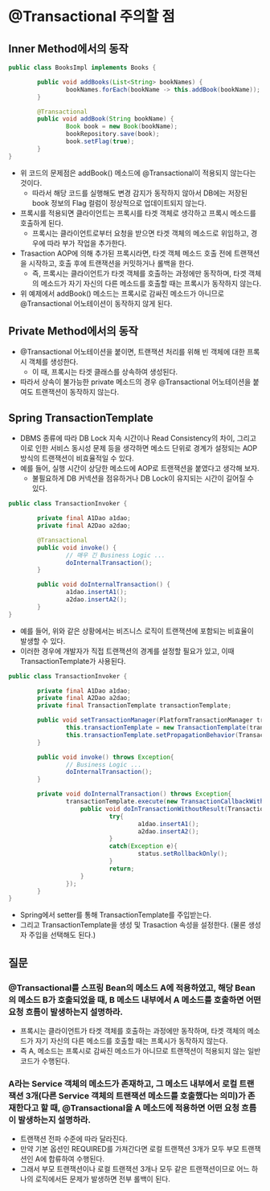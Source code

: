 # @Transactional 주의할 점
## Inner Method에서의 동작
```java
public class BooksImpl implements Books {

        public void addBooks(List<String> bookNames) {
                bookNames.forEach(bookName -> this.addBook(bookName));
        }

        @Transactional
        public void addBook(String bookName) {
                Book book = new Book(bookName);
                bookRepository.save(book);
                book.setFlag(true);
        }
}
```

- 위 코드의 문제점은 addBook() 메소드에 @Transactional이 적용되지 않는다는 것이다.
  - 따라서 해당 코드를 실행해도 변경 감지가 동작하지 않아서 DB에는 저장된 book 정보의 Flag 컬럼이 정상적으로 업데이트되지 않는다.
- 프록시를 적용되면 클라이언트는 프록시를 타겟 객체로 생각하고 프록시 메소드를 호출하게 된다.
  - 프록시는 클라이언트로부터 요청을 받으면 타겟 객체의 메소드로 위임하고, 경우에 따라 부가 작업을 추가한다.
- Trasaction AOP에 의해 추가된 프록시라면, 타겟 객체 메소드 호출 전에 트랜잭션을 시작하고, 호출 후에 트랜잭션을 커밋하거나 롤백을 한다.
  - 즉, 프록시는 클라이언트가 타겟 객체를 호출하는 과정에만 동작하며, 타겟 객체의 메소드가 자기 자신의 다른 메소드를 호출할 때는 프록시가 동작하지 않는다.
- 위 예제에서 addBook() 메소드는 프록시로 감싸진 메소드가 아니므로 @Transactional 어노테이션이 동작하지 않게 된다.
 

## Private Method에서의 동작
- @Transactional 어노테이션을 붙이면, 트랜잭션 처리를 위해 빈 객체에 대한 프록시 객체를 생성한다.
  - 이 때, 프록시는 타겟 클래스를 상속하여 생성된다.
- 따라서 상속이 불가능한 private 메소드의 경우 @Transactional 어노테이션을 붙여도 트랜잭션이 동작하지 않는다.

## Spring TransactionTemplate
- DBMS 종류에 따라 DB Lock 지속 시간이나 Read Consistency의 차이, 그리고 이로 인한 서비스 동시성 문제 등을 생각하면 메소드 단위로 경계가 설정되는 AOP 방식의 트랜잭션이 비효율적일 수 있다.
- 예를 들어, 실행 시간이 상당한 메소드에 AOP로 트랜잭션을 붙였다고 생각해 보자.
  - 불필요하게 DB 커넥션을 점유하거나 DB Lock이 유지되는 시간이 길어질 수 있다.

```java
public class TransactionInvoker {

        private final A1Dao a1dao;
        private final A2Dao a2dao;

        @Transactional
        public void invoke() {
                // 매우 긴 Business Logic ...
                doInternalTransaction();
        }

        public void doInternalTransaction() {
                a1dao.insertA1();
                a2dao.insertA2();
        }
}
```

- 예를 들어, 위와 같은 상황에서는 비즈니스 로직이 트랜잭션에 포함되는 비효율이 발생할 수 있다.
- 이러한 경우에 개발자가 직접 트랜잭션의 경계를 설정할 필요가 있고, 이때 TransactionTemplate가 사용된다.

```java
public class TransactionInvoker {

        private final A1Dao a1dao;
        private final A2Dao a2dao;
        private final TransactionTemplate transactionTemplate;

        public void setTransactionManager(PlatformTransactionManager transactionManager){
                this.transactionTemplate = new TransactionTemplate(transactionManager);
                this.transactionTemplate.setPropagationBehavior(TransactionDefinition.PROPAGATION_REQUIRED);
        }

        public void invoke() throws Exception{
                // Business Logic ...
                doInternalTransaction();
        }

        private void doInternalTransaction() throws Exception{
                transactionTemplate.execute(new TransactionCallbackWithoutResult(){
                    public void doInTransactionWithoutResult(TransactionStatus status){
                            try{
                                    a1dao.insertA1();
                                    a2dao.insertA2(); 
                            }
                            catch(Exception e){
                                    status.setRollbackOnly();
                            }
                            return;
                    }
                });
        }
}
```

- Spring에서 setter를 통해 TransactionTemplate를 주입받는다.
- 그리고 TransactionTemplate을 생성 및 Trasaction 속성을 설정한다. (물론 생성자 주입을 선택해도 된다.)


## 질문
### @Transactional를 스프링 Bean의 메소드 A에 적용하였고, 해당 Bean의 메소드 B가 호출되었을 때, B 메소드 내부에서 A 메소드를 호출하면 어떤 요청 흐름이 발생하는지 설명하라.
- 프록시는 클라이언트가 타겟 객체를 호출하는 과정에만 동작하며, 타겟 객체의 메소드가 자기 자신의 다른 메소드를 호출할 때는 프록시가 동작하지 않는다.
- 즉 A, 메소드는 프록시로 감싸진 메소드가 아니므로 트랜잭션이 적용되지 않는 일반 코드가 수행된다.

### A라는 Service 객체의 메소드가 존재하고, 그 메소드 내부에서 로컬 트랜잭션 3개(다른 Service 객체의 트랜잭션 메소드를 호출했다는 의미)가 존재한다고 할 때, @Transactional을 A 메소드에 적용하면 어떤 요청 흐름이 발생하는지 설명하라.
- 트랜잭션 전파 수준에 따라 달라진다.
- 만약 기본 옵션인 REQUIRED를 가져간다면 로컬 트랜잭션 3개가 모두 부모 트랜잭션인 A에 합류하여 수행된다.
- 그래서 부모 트랜잭션이나 로컬 트랜잭션 3개나 모두 같은 트랜잭션이므로 어느 하나의 로직에서든 문제가 발생하면 전부 롤백이 된다.

